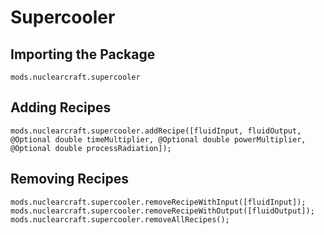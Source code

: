 # Supercooler

## Importing the Package
`mods.nuclearcraft.supercooler`

## Adding Recipes
```zenscript
mods.nuclearcraft.supercooler.addRecipe([fluidInput, fluidOutput, @Optional double timeMultiplier, @Optional double powerMultiplier, @Optional double processRadiation]);
```

## Removing Recipes
```zenscript
mods.nuclearcraft.supercooler.removeRecipeWithInput([fluidInput]);
mods.nuclearcraft.supercooler.removeRecipeWithOutput([fluidOutput]);
mods.nuclearcraft.supercooler.removeAllRecipes();
```